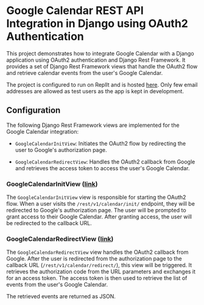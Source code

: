 # Google Calendar REST API Integration in Django using OAuth2 Authentication

This project demonstrates how to integrate Google Calendar with a Django application using OAuth2 authentication and Django Rest Framework. It provides a set of Django Rest Framework views that handle the OAuth2 flow and retrieve calendar events from the user's Google Calendar.

The project is configured to run on ReplIt and is hosted [here](https://replit.com/@VyomVerma/Auth0GoogleCalendarIntegration). Only few email addresses are allowed as test users as the app is kept in development.

## Configuration

The following Django Rest Framework views are implemented for the Google Calendar integration:

- `GoogleCalendarInitView`: Initiates the OAuth2 flow by redirecting the user to Google's authorization page.

- `GoogleCalendarRedirectView`: Handles the OAuth2 callback from Google and retrieves the access token to access the user's Google Calendar.

### GoogleCalendarInitView ([link](https://auth0googlecalendarintegration.vyomverma.repl.co/rest/v1/calendar/init/))

The `GoogleCalendarInitView` view is responsible for starting the OAuth2 flow. When a user visits the `/rest/v1/calendar/init/` endpoint, they will be redirected to Google's authorization page. The user will be prompted to grant access to their Google Calendar. After granting access, the user will be redirected to the callback URL.

### GoogleCalendarRedirectView ([link](https://auth0googlecalendarintegration.vyomverma.repl.co/rest/v1/calendar/redirect/))

The `GoogleCalendarRedirectView` view handles the OAuth2 callback from Google. After the user is redirected from the authorization page to the callback URL (`/rest/v1/calendar/redirect/`), this view will be triggered. It retrieves the authorization code from the URL parameters and exchanges it for an access token. The access token is then used to retrieve the list of events from the user's Google Calendar.

The retrieved events are returned as JSON.